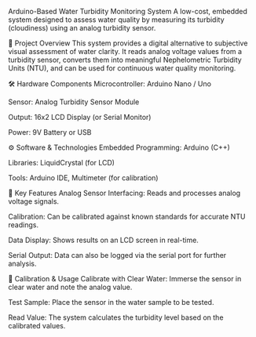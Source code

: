 Arduino-Based Water Turbidity Monitoring System
A low-cost, embedded system designed to assess water quality by measuring its turbidity (cloudiness) using an analog turbidity sensor.

🚀 Project Overview
This system provides a digital alternative to subjective visual assessment of water clarity. It reads analog voltage values from a turbidity sensor, converts them into meaningful Nephelometric Turbidity Units (NTU), and can be used for continuous water quality monitoring.

🛠️ Hardware Components
Microcontroller: Arduino Nano / Uno

Sensor: Analog Turbidity Sensor Module

Output: 16x2 LCD Display (or Serial Monitor)

Power: 9V Battery or USB

⚙️ Software & Technologies
Embedded Programming: Arduino (C++)

Libraries: LiquidCrystal (for LCD)

Tools: Arduino IDE, Multimeter (for calibration)

🔧 Key Features
Analog Sensor Interfacing: Reads and processes analog voltage signals.

Calibration: Can be calibrated against known standards for accurate NTU readings.

Data Display: Shows results on an LCD screen in real-time.

Serial Output: Data can also be logged via the serial port for further analysis.

🧪 Calibration & Usage
Calibrate with Clear Water: Immerse the sensor in clear water and note the analog value.

Test Sample: Place the sensor in the water sample to be tested.

Read Value: The system calculates the turbidity level based on the calibrated values.
